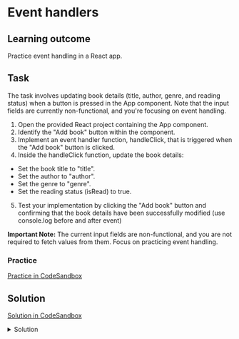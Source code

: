 # Event handlers

## Learning outcome

Practice event handling in a React app.

## Task

The task involves updating book details (title, author, genre, and reading status) when a button is pressed in the App component. Note that the input fields are currently non-functional, and you're focusing on event handling.

1. Open the provided React project containing the App component.
2. Identify the "Add book" button within the component.
3. Implement an event handler function, handleClick, that is triggered when the "Add book" button is clicked.
4. Inside the handleClick function, update the book details:

- Set the book title to "title".
- Set the author to "author".
- Set the genre to "genre".
- Set the reading status (isRead) to true.

5. Test your implementation by clicking the "Add book" button and confirming that the book details have been successfully modified (use console.log before and after event)

**Important Note:** The current input fields are non-functional, and you are not required to fetch values from them. Focus on practicing event handling.

### Practice

[Practice in CodeSandbox](https://codesandbox.io/p/sandbox/reacting-to-events-wn7x8w)

## Solution

[Solution in CodeSandbox](https://codesandbox.io/p/sandbox/reacting-to-events-solution-9jtgd8)

<details>
  <summary>Solution</summary>

```js
// Your goal is to change the title, author, genre and reading status when the button in the App component is pressed
// You DON'T need to fetch the values entered into the <input /> fields
import './styles.css';

export const book = {
  title: '',
  author: '',
  genre: '',
  isRead: true,
};
console.log("Initial Book:", book);//log initial book object

// Please note: The Add book does not actually work!
// This exercise is just about practicing event handling
// Ignore the inputs; you'll learn to handle user input later.

function App() {
  function handleClick() {
    book.title = 'title';
    book.author = 'author';
    book.genre = 'genre';
    book.isRead = true;
    console.log("Updated Book:", book);//log updated book object
  }

  return (
    <div id="app">
      <h1>Add book</h1>
      <div>
        <label>Title</label>
        <input type="text" />
      </div>

      <div>
        <label>Author</label>
        <input type="text" />
      </div>

      <div>
        <label>Genre</label>
        <select name="genre">
          <option value="mystery">Mystery</option>
          <option value="science_fiction">Science Fiction</option>
          <option value="history_fiction">Historical Fiction</option>
        </select>
      </div>

      <button onClick={handleClick}>Add book</button>
    </div>
  );
}

export default App;
```

</details>
